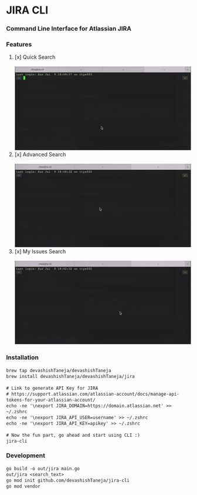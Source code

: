 # **JIRA CLI**

### Command Line Interface for Atlassian JIRA

### Features <br />
1. [x] Quick Search <br /> <br />
   <img src="./img/quick_search.gif" alt="">
   <br />
2. [x] Advanced Search <br /> <br />
   <img src="./img/jql_search.gif">
   <br />
3. [x] My Issues Search <br /> <br />
   <img src="./img/my_issues.gif">
   <br />

### Installation
```shell
brew tap devashishTaneja/devashishTaneja
brew install devashishTaneja/devashishTaneja/jira

# Link to generate API Key for JIRA
# https://support.atlassian.com/atlassian-account/docs/manage-api-tokens-for-your-atlassian-account/
echo -ne '\nexport JIRA_DOMAIN=https://domain.atlassian.net' >> ~/.zshrc
echo -ne '\nexport JIRA_API_USER=username' >> ~/.zshrc
echo -ne '\nexport JIRA_API_KEY=apikey' >> ~/.zshrc

# Now the fun part, go ahead and start using CLI :)
jira-cli

```

### Development
```shell
go build -o out/jira main.go
out/jira <search_text>
go mod init github.com/devashishTaneja/jira-cli
go mod vendor
```
